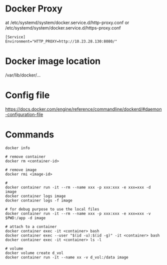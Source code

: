 # Docker Proxy 
at /etc/systemd/system/docker.service.d/http-proxy.conf or /etc/systemd/system/docker.service.d/https-proxy.conf
```
[Service]
Environment="HTTP_PROXY=http://10.23.28.130:8080/"
```

# Docker image location
/var/lib/docker/...

# Config file
https://docs.docker.com/engine/reference/commandline/dockerd/#daemon-configuration-file

# Commands
```
docker info

# remove container
docker rm <container-id>

# remove image
docker rmi <image-id>

# 
docker container run -it --rm --name xxx -p xxx:xxx -e xxx=xxx -d image
docker container logs image
docker container logs -f image

# for debug purpose to use the local files
docker container run -it --rm --name xxx -p xxx:xxx -e xxx=xxx -v $PWD:/app -d image

# attach to a container
docker container exec -it <container> bash
docker container exec --user "$(id -u):$(id -g)" -it <container> bash
docker container exec -it <container> ls -l

# volume
docker volume create d_vol
docker container run -it --name xx -v d_vol:/data image

```
